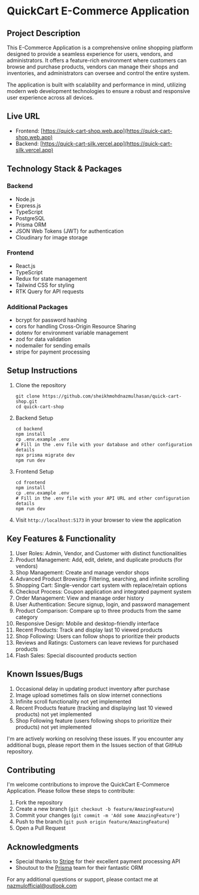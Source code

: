 # QuickCart E-Commerce Application

## Project Description

This E-Commerce Application is a comprehensive online shopping platform designed to provide a seamless experience for users, vendors, and administrators. It offers a feature-rich environment where customers can browse and purchase products, vendors can manage their shops and inventories, and administrators can oversee and control the entire system.

The application is built with scalability and performance in mind, utilizing modern web development technologies to ensure a robust and responsive user experience across all devices.

## Live URL

- Frontend: [https://quick-cart-shop.web.app](https://quick-cart-shop.web.app)
- Backend: [https://quick-cart-silk.vercel.app](https://quick-cart-silk.vercel.app)

## Technology Stack & Packages

### Backend

- Node.js
- Express.js
- TypeScript
- PostgreSQL
- Prisma ORM
- JSON Web Tokens (JWT) for authentication
- Cloudinary for image storage

### Frontend

- React.js
- TypeScript
- Redux for state management
- Tailwind CSS for styling
- RTK Query for API requests

### Additional Packages

- bcrypt for password hashing
- cors for handling Cross-Origin Resource Sharing
- dotenv for environment variable management
- zod for data validation
- nodemailer for sending emails
- stripe for payment processing

## Setup Instructions

1. Clone the repository

   ```
   git clone https://github.com/sheikhmohdnazmulhasan/quick-cart-shop.git
   cd quick-cart-shop
   ```

2. Backend Setup

   ```
   cd backend
   npm install
   cp .env.example .env
   # Fill in the .env file with your database and other configuration details
   npx prisma migrate dev
   npm run dev
   ```

3. Frontend Setup

   ```
   cd frontend
   npm install
   cp .env.example .env
   # Fill in the .env file with your API URL and other configuration details
   npm run dev
   ```

4. Visit `http://localhost:5173` in your browser to view the application

## Key Features & Functionality

1. User Roles: Admin, Vendor, and Customer with distinct functionalities
2. Product Management: Add, edit, delete, and duplicate products (for vendors)
3. Shop Management: Create and manage vendor shops
4. Advanced Product Browsing: Filtering, searching, and infinite scrolling
5. Shopping Cart: Single-vendor cart system with replace/retain options
6. Checkout Process: Coupon application and integrated payment system
7. Order Management: View and manage order history
8. User Authentication: Secure signup, login, and password management
9. Product Comparison: Compare up to three products from the same category
10. Responsive Design: Mobile and desktop-friendly interface
11. Recent Products: Track and display last 10 viewed products
12. Shop Following: Users can follow shops to prioritize their products
13. Reviews and Ratings: Customers can leave reviews for purchased products
14. Flash Sales: Special discounted products section

## Known Issues/Bugs

1. Occasional delay in updating product inventory after purchase
2. Image upload sometimes fails on slow internet connections
3. Infinite scroll functionality not yet implemented
4. Recent Products feature (tracking and displaying last 10 viewed products) not yet implemented
5. Shop Following feature (users following shops to prioritize their products) not yet implemented

I'm are actively working on resolving these issues. If you encounter any additional bugs, please report them in the Issues section of that GitHub repository.

## Contributing

I'm welcome contributions to improve the QuickCart E-Commerce Application. Please follow these steps to contribute:

1. Fork the repository
2. Create a new branch (`git checkout -b feature/AmazingFeature`)
3. Commit your changes (`git commit -m 'Add some AmazingFeature'`)
4. Push to the branch (`git push origin feature/AmazingFeature`)
5. Open a Pull Request

## Acknowledgments

- Special thanks to [Stripe](https://stripe.com) for their excellent payment processing API
- Shoutout to the [Prisma](https://www.prisma.io/) team for their fantastic ORM

For any additional questions or support, please contact me at nazmulofficial@outlook.com
